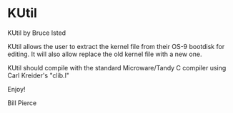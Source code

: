 # KUtil

KUtil by Bruce Isted

KUtil allows the user to extract the kernel file from their OS-9 bootdisk for editing. It will also allow replace the old kernel file with a new one.

KUtil should compile with the standard Microware/Tandy C compiler using Carl Kreider's "clib.l"

Enjoy!

Bill Pierce
